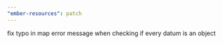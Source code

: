 ```yaml
---
"ember-resources": patch
---
```


fix typo in map error message when checking if every datum is an object
